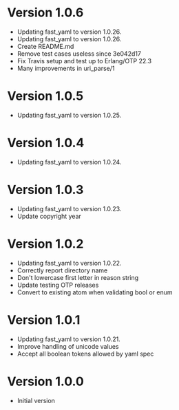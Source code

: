 # Version 1.0.6

* Updating fast_yaml to version 1.0.26.
* Updating fast_yaml to version 1.0.26.
* Create README.md
* Remove test cases useless since 3e042d17
* Fix Travis setup and test up to Erlang/OTP 22.3
* Many improvements in uri_parse/1

# Version 1.0.5

* Updating fast_yaml to version 1.0.25.

# Version 1.0.4

* Updating fast_yaml to version 1.0.24.

# Version 1.0.3

* Updating fast_yaml to version 1.0.23.
* Update copyright year

# Version 1.0.2

* Updating fast_yaml to version 1.0.22.
* Correctly report directory name
* Don't lowercase first letter in reason string
* Update testing OTP releases
* Convert to existing atom when validating bool or enum

# Version 1.0.1

* Updating fast_yaml to version 1.0.21.
* Improve handling of unicode values
* Accept all boolean tokens allowed by yaml spec

# Version 1.0.0

* Initial version
